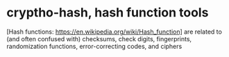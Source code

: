 # cryptho-hash, hash function tools

[Hash functions: https://en.wikipedia.org/wiki/Hash_function] are related to (and often confused with) checksums, check digits, fingerprints, randomization functions, error-correcting codes, and ciphers
